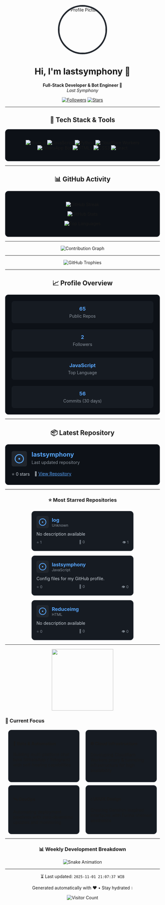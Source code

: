 <div align="center">
  <img src="https://avatars.githubusercontent.com/u/78311812?v=4" alt="Profile Picture" style="width: 150px; border-radius: 50%; border: 5px solid #21262d;" />
</div>

<h1 align="center">Hi, I'm lastsymphony 👋</h1>

<p align="center">
  <b>Full-Stack Developer & Bot Engineer 🌌</b><br/>
  <i>Last Symphony</i>
</p>

<p align="center">
  <a href="https://github.com/lastsymphony"><img src="https://img.shields.io/github/followers/lastsymphony?label=Followers&style=social" alt="Followers"></a>
  <a href="https://github.com/lastsymphony"><img src="https://img.shields.io/github/stars/lastsymphony?label=Stars&style=social" alt="Stars"></a>
  
  
</p>

---

<h2 align="center">🔧 Tech Stack & Tools</h2>
<div style="padding: 20px; background-color: #0d1117; border-radius: 10px; border: 1px solid #21262d;">
  <p align="center">
  <img src="https://img.shields.io/badge/Node.js-43853d?style=for-the-badge&logo=node.js&logoColor=white" alt="Node.js" />
  <img src="https://img.shields.io/badge/JavaScript-F7DF1E?style=for-the-badge&logo=javascript&logoColor=black" alt="JavaScript" />
  <img src="https://img.shields.io/badge/Python-3776AB?style=for-the-badge&logo=python&logoColor=white" alt="Python" />
  <img src="https://img.shields.io/badge/Cloudflare%20Workers-F38020?style=for-the-badge&logo=cloudflare&logoColor=white" alt="Cloudflare Workers" />
  <img src="https://img.shields.io/badge/WhatsApp%20Bot-25D366?style=for-the-badge&logo=whatsapp&logoColor=white" alt="WhatsApp Bot" />
  <img src="https://img.shields.io/badge/HTML5-E34F26?style=for-the-badge&logo=html5&logoColor=white" alt="HTML5" />
  <img src="https://img.shields.io/badge/CSS3-1572B6?style=for-the-badge&logo=css3&logoColor=white" alt="CSS3" />
  <img src="https://img.shields.io/badge/React-20232A?style=for-the-badge&logo=react&logoColor=61DAFB" alt="React" />
</p>
</div>

---

<h2 align="center">📊 GitHub Activity</h2>
<div style="padding: 20px; background-color: #0d1117; border-radius: 10px; border: 1px solid #21262d;">
  <p align="center">
    <img src="https://github-readme-streak-stats.herokuapp.com?user=lastsymphony&theme=dark&hide_border=true&background=0D1117&stroke=21262D&ring=58A6FF&fire=FF6B6B&currStreakLabel=58A6FF" alt="GitHub Streak" />
  </p>

  <p align="center">
    <img src="https://github-readme-stats.vercel.app/api?username=lastsymphony&show_icons=true&theme=dark&hide_border=true&bg_color=0D1117&title_color=58A6FF&icon_color=58A6FF&text_color=C9D1D9" alt="GitHub Stats" />
  </p>

  <p align="center">
    <img src="https://github-readme-stats.vercel.app/api/top-langs/?username=lastsymphony&layout=compact&theme=dark&hide_border=true&bg_color=0D1117&title_color=58A6FF&text_color=C9D1D9" alt="Top Languages" />
  </p>
</div>

---

<div align="center">
  <img src="https://github-readme-activity-graph.vercel.app/graph?username=lastsymphony&theme=react-dark&hide_border=true&area=true" alt="Contribution Graph" />
</div>

---

<div align="center">
  <img src="https://github-profile-trophy.vercel.app/?username=lastsymphony&theme=darkhub&no-frame=true&margin-w=15" alt="GitHub Trophies" />
</div>

---

<h2 align="center">📈 Profile Overview</h2>
<div style="display: flex; justify-content: center; gap: 20px; flex-wrap: wrap; padding: 20px; background-color: #0d1117; border-radius: 10px; border: 1px solid #21262d;">
  <div style="flex: 1; min-width: 200px; padding: 15px; background-color: #161b22; border-radius: 8px; text-align: center;">
    <h3 style="margin: 0; color: #58a6ff;">65</h3>
    <p style="margin: 5px 0 0; color: #8b949e;">Public Repos</p>
  </div>
  <div style="flex: 1; min-width: 200px; padding: 15px; background-color: #161b22; border-radius: 8px; text-align: center;">
    <h3 style="margin: 0; color: #58a6ff;">2</h3>
    <p style="margin: 5px 0 0; color: #8b949e;">Followers</p>
  </div>
  <div style="flex: 1; min-width: 200px; padding: 15px; background-color: #161b22; border-radius: 8px; text-align: center;">
    <h3 style="margin: 0; color: #58a6ff;">JavaScript</h3>
    <p style="margin: 5px 0 0; color: #8b949e;">Top Language</p>
  </div>
  <div style="flex: 1; min-width: 200px; padding: 15px; background-color: #161b22; border-radius: 8px; text-align: center;">
    <h3 style="margin: 0; color: #58a6ff;">56</h3>
    <p style="margin: 5px 0 0; color: #8b949e;">Commits (30 days)</p>
  </div>
</div>

---

<h2 align="center">📦 Latest Repository</h2>
<div style="padding: 20px; background-color: #0d1117; border-radius: 10px; border: 1px solid #21262d;">
  <div style="display: flex; align-items: center; margin-bottom: 15px;">
    <div style="width: 50px; height: 50px; background-color: #21262d; border-radius: 6px; display: flex; align-items: center; justify-content: center; margin-right: 15px;">
      <svg xmlns="http://www.w3.org/2000/svg" viewBox="0 0 16 16" width="30" height="30" fill="#58a6ff">
        <path d="M8 9.5a1.5 1.5 0 100-3 1.5 1.5 0 000 3z"></path>
        <path d="M8 0a8 8 0 100 16A8 8 0 008 0zM1.5 8a6.5 6.5 0 1113 0 6.5 6.5 0 01-13 0z"></path>
      </svg>
    </div>
    <div>
      <h3 style="margin: 0; font-size: 20px;"><a href="https://github.com/lastsymphony/lastsymphony" style="color: #58a6ff; text-decoration: none;">lastsymphony</a></h3>
      <p style="margin: 5px 0; color: #8b949e;">Last updated repository</p>
    </div>
  </div>
  <div style="display: flex; gap: 15px; color: #c9d1d9;">
    <span>⭐ 0 stars</span>
    <span>🔗 <a href="https://github.com/lastsymphony/lastsymphony" style="color: #58a6ff;">View Repository</a></span>
  </div>
</div>

---


<div align="center">
  <h3>⭐ Most Starred Repositories</h3>
</div>

<div style="display: flex; flex-wrap: wrap; justify-content: center; gap: 15px; margin-top: 20px;">

  <div style="width: 300px; padding: 15px; background-color: #161b22; border-radius: 10px; border: 1px solid #30363d;">
    <div style="display: flex; align-items: center; margin-bottom: 10px;">
      <div style="width: 40px; height: 40px; background-color: #21262d; border-radius: 6px; display: flex; align-items: center; justify-content: center; margin-right: 10px;">
        <svg xmlns="http://www.w3.org/2000/svg" viewBox="0 0 16 16" width="24" height="24" fill="#58a6ff">
          <path d="M8 9.5a1.5 1.5 0 100-3 1.5 1.5 0 000 3z"></path>
          <path d="M8 0a8 8 0 100 16A8 8 0 008 0zM1.5 8a6.5 6.5 0 1113 0 6.5 6.5 0 01-13 0z"></path>
        </svg>
      </div>
      <div>
        <h4 style="margin: 0; font-size: 16px;"><a href="https://github.com/lastsymphony/log" style="color: #58a6ff; text-decoration: none;">log</a></h4>
        <p style="margin: 0; color: #8b949e; font-size: 12px;">Unknown</p>
      </div>
    </div>
    <p style="margin: 10px 0; color: #c9d1d9; font-size: 14px;">No description available</p>
    <div style="display: flex; justify-content: space-between; color: #8b949e; font-size: 12px;">
      <span>⭐ 1</span>
      <span>🍴 0</span>
      <span>👁️ 1</span>
    </div>
  </div>

  <div style="width: 300px; padding: 15px; background-color: #161b22; border-radius: 10px; border: 1px solid #30363d;">
    <div style="display: flex; align-items: center; margin-bottom: 10px;">
      <div style="width: 40px; height: 40px; background-color: #21262d; border-radius: 6px; display: flex; align-items: center; justify-content: center; margin-right: 10px;">
        <svg xmlns="http://www.w3.org/2000/svg" viewBox="0 0 16 16" width="24" height="24" fill="#58a6ff">
          <path d="M8 9.5a1.5 1.5 0 100-3 1.5 1.5 0 000 3z"></path>
          <path d="M8 0a8 8 0 100 16A8 8 0 008 0zM1.5 8a6.5 6.5 0 1113 0 6.5 6.5 0 01-13 0z"></path>
        </svg>
      </div>
      <div>
        <h4 style="margin: 0; font-size: 16px;"><a href="https://github.com/lastsymphony/lastsymphony" style="color: #58a6ff; text-decoration: none;">lastsymphony</a></h4>
        <p style="margin: 0; color: #8b949e; font-size: 12px;">JavaScript</p>
      </div>
    </div>
    <p style="margin: 10px 0; color: #c9d1d9; font-size: 14px;">Config files for my GitHub profile.</p>
    <div style="display: flex; justify-content: space-between; color: #8b949e; font-size: 12px;">
      <span>⭐ 0</span>
      <span>🍴 0</span>
      <span>👁️ 0</span>
    </div>
  </div>

  <div style="width: 300px; padding: 15px; background-color: #161b22; border-radius: 10px; border: 1px solid #30363d;">
    <div style="display: flex; align-items: center; margin-bottom: 10px;">
      <div style="width: 40px; height: 40px; background-color: #21262d; border-radius: 6px; display: flex; align-items: center; justify-content: center; margin-right: 10px;">
        <svg xmlns="http://www.w3.org/2000/svg" viewBox="0 0 16 16" width="24" height="24" fill="#58a6ff">
          <path d="M8 9.5a1.5 1.5 0 100-3 1.5 1.5 0 000 3z"></path>
          <path d="M8 0a8 8 0 100 16A8 8 0 008 0zM1.5 8a6.5 6.5 0 1113 0 6.5 6.5 0 01-13 0z"></path>
        </svg>
      </div>
      <div>
        <h4 style="margin: 0; font-size: 16px;"><a href="https://github.com/lastsymphony/Reduceimg" style="color: #58a6ff; text-decoration: none;">Reduceimg</a></h4>
        <p style="margin: 0; color: #8b949e; font-size: 12px;">HTML</p>
      </div>
    </div>
    <p style="margin: 10px 0; color: #c9d1d9; font-size: 14px;">No description available</p>
    <div style="display: flex; justify-content: space-between; color: #8b949e; font-size: 12px;">
      <span>⭐ 0</span>
      <span>🍴 0</span>
      <span>👁️ 0</span>
    </div>
  </div>
</div>

---

<div align="center">
  <img src="https://raw.githubusercontent.com/saadeghi/saadeghi/master/dino.gif" width="200" />
</div>

### 🌟 Current Focus
<div style="display: flex; justify-content: space-between; margin-top: 20px;">
  <div style="flex: 1; margin: 0 10px; padding: 15px; background-color: #161b22; border-radius: 10px; border: 1px solid #30363d;">
    <h4>🤖 Bots & Automation</h4>
    <p>Building multi-platform chat bots (WhatsApp / Telegram) with self-healing capabilities</p>
  </div>
  <div style="flex: 1; margin: 0 10px; padding: 15px; background-color: #161b22; border-radius: 10px; border: 1px solid #30363d;">
    <h4>🌐 Cloud Infrastructure</h4>
    <p>Developing Cloudflare Workers proxy & tunneling infrastructure for high availability</p>
  </div>
</div>
<div style="display: flex; justify-content: space-between; margin-top: 10px;">
  <div style="flex: 1; margin: 0 10px; padding: 15px; background-color: #161b22; border-radius: 10px; border: 1px solid #30363d;">
    <h4>🛰️ DevOps</h4>
    <p>Automating deployment pipelines with zero-downtime updates and monitoring</p>
  </div>
  <div style="flex: 1; margin: 0 10px; padding: 15px; background-color: #161b22; border-radius: 10px; border: 1px solid #30363d;">
    <h4>💧 UI/UX Design</h4>
    <p>Creating Genshin-inspired interfaces with Furina-themed aesthetics</p>
  </div>
</div>

---

<div align="center">
  <h3>📊 Weekly Development Breakdown</h3>
  <img src="https://raw.githubusercontent.com/lastsymphony/lastsymphony/output/github-contribution-grid-snake.svg" alt="Snake Animation" />
</div>

---

<div align="center">
  <p>⏳ Last updated: <code>2025-11-01 21:07:37 WIB</code></p>
  <p>Generated automatically with ❤️ • Stay hydrated 💧</p>
</div>

<div align="center">
  <img src="https://profile-counter.glitch.me/lastsymphony/count.svg" alt="Visitor Count" />
</div>
